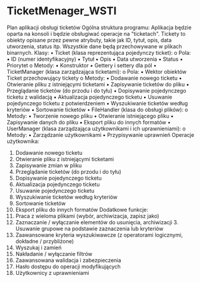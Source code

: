 # TicketMenager_WSTI
Plan aplikacji obsługi ticketów 
Ogólna struktura programu: 
  Aplikacja będzie oparta na konsoli i będzie obsługiwać operacje na "ticketach".  Tickety to obiekty opisane przez pewne atrybuty, takie jak ID, tytuł, opis, data  utworzenia, status itp. Wszystkie dane będą przechowywane w plikach  binarnych. 
Klasy: 
• Ticket (klasa reprezentująca pojedynczy ticket):
  o Pola: 
    ▪ ID (numer identyfikacyjny) 
    ▪ Tytuł 
    ▪ Opis 
    ▪ Data utworzenia 
    ▪ Status 
    ▪ Priorytet 
  o Metody: 
    ▪ Konstruktor 
    ▪ Gettery i settery dla pól 
• TicketManager (klasa zarządzająca ticketami): 
  o Pola: 
    ▪ Wektor obiektów Ticket przechowujący tickety 
  o Metody: 
    ▪ Dodawanie nowego ticketu 
    ▪ Otwieranie pliku z istniejącymi ticketami 
    ▪ Zapisywanie ticketów do pliku 
    ▪ Przeglądanie ticketów (do przodu i do tyłu) 
    ▪ Dopisywanie pojedynczego ticketu z walidacją 
    ▪ Aktualizacja pojedynczego ticketu 
    ▪ Usuwanie pojedynczego ticketu z potwierdzeniem 
    ▪ Wyszukiwanie ticketów według kryteriów 
    ▪ Sortowanie ticketów 
• FileHandler (klasa do obsługi plików): 
  o Metody: 
    ▪ Tworzenie nowego pliku 
    ▪ Otwieranie istniejącego pliku 
    ▪ Zapisywanie danych do pliku 
    ▪ Eksport pliku do innych formatów 
• UserManager (klasa zarządzająca użytkownikami i ich uprawnieniami):
  o Metody: 
    ▪ Zarządzanie użytkownikami 
    ▪ Przypisywanie uprawnień
Operacje użytkownika: 
1. Dodawanie nowego ticketu 
2. Otwieranie pliku z istniejącymi ticketami 
3. Zapisywanie zmian w pliku 
4. Przeglądanie ticketów (do przodu i do tyłu) 
5. Dopisywanie pojedynczego ticketu 
6. Aktualizacja pojedynczego ticketu 
7. Usuwanie pojedynczego ticketu 
8. Wyszukiwanie ticketów według kryteriów 
9. Sortowanie ticketów 
10. Eksport pliku do innych formatów 
Dodatkowe funkcje: 
1. Praca z wieloma plikami (wybór, archiwizacja, zapisz jako) 
2. Zaznaczanie / wyłączanie elementów do usunięcia, archiwizacji 3. Usuwanie grupowe na podstawie zaznaczenia lub kryteriów 
4. Zaawansowane kryteria wyszukiwawcze (z operatorami logicznymi, dokładne /  przybliżone) 
5. Wyszukaj i zamień 
6. Nakładanie / wyłączanie filtrów 
7. Zaawansowana walidacja i zabezpieczenia 
8. Hasło dostępu do operacji modyfikujących 
9. Użytkownicy z uprawnieniami

